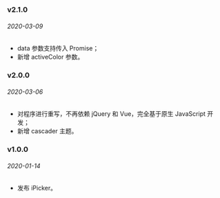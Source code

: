 ### v2.1.0
###### 2020-03-09
- data 参数支持传入 Promise；
- 新增 activeColor 参数。

### v2.0.0
###### 2020-03-06
- 对程序进行重写，不再依赖 jQuery 和 Vue，完全基于原生 JavaScript 开发；
- 新增 cascader 主题。

### v1.0.0
###### 2020-01-14
- 发布 iPicker。
